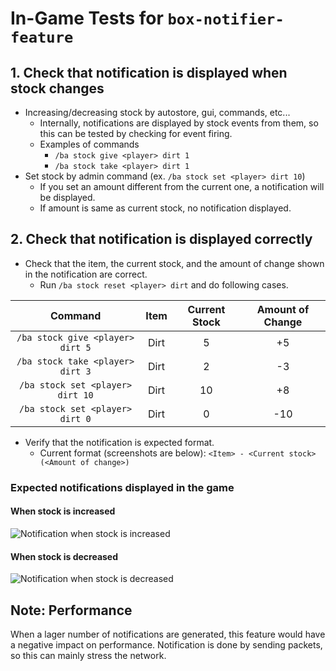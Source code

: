 # In-Game Tests for `box-notifier-feature`

## 1. Check that notification is displayed when stock changes

- Increasing/decreasing stock by autostore, gui, commands, etc...
    - Internally, notifications are displayed by stock events from them,
      so this can be tested by checking for event firing.
    - Examples of commands
        - `/ba stock give <player> dirt 1`
        - `/ba stock take <player> dirt 1`
- Set stock by admin command (ex. `/ba stock set <player> dirt 10`)
    - If you set an amount different from the current one, a notification will be displayed.
    - If amount is same as current stock, no notification displayed.

## 2. Check that notification is displayed correctly

- Check that the item, the current stock, and the amount of change shown in the notification are correct.
    - Run `/ba stock reset <player> dirt` and do following cases.

|             Command              | Item | Current Stock | Amount of Change |
|:--------------------------------:|:----:|:-------------:|:----------------:| 
| `/ba stock give <player> dirt 5` | Dirt |       5       |        +5        |
| `/ba stock take <player> dirt 3` | Dirt |       2       |        -3        |
| `/ba stock set <player> dirt 10` | Dirt |      10       |        +8        |
| `/ba stock set <player> dirt 0`  | Dirt |       0       |       -10        |

- Verify that the notification is expected format.
    - Current format (screenshots are below): `<Item> - <Current stock> (<Amount of change>)`

### Expected notifications displayed in the game

#### When stock is increased

![Notification when stock is increased](notification-increased.png)

#### When stock is decreased

![Notification when stock is decreased](notification-decreased.png)

## Note: Performance

When a lager number of notifications are generated, this feature would have a negative impact on performance.
Notification is done by sending packets, so this can mainly stress the network.
